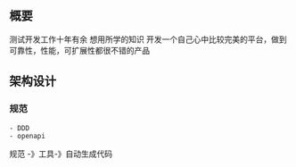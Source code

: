 ## 概要
测试开发工作十年有余
想用所学的知识 开发一个自己心中比较完美的平台，做到可靠性，性能，可扩展性都很不错的产品
## 架构设计 
### 规范
    - DDD
    - openapi
规范 -》工具-》自动生成代码

